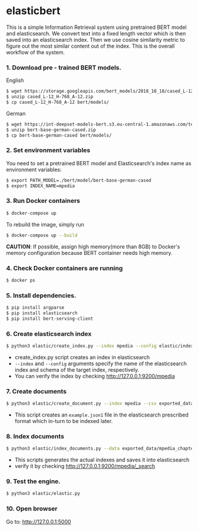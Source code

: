 # elasticbert

This is a simple Information Retrieval system using pretrained BERT model and elasticsearch. 
We convert text into a fixed length vector which is then saved into an elasticsearch index. 
Then we use cosine similarity metric to figure out the most similar content out of the index. 
This is the overall workflow of the system.

### 1. Download pre - trained BERT models.

English
```bash
$ wget https://storage.googleapis.com/bert_models/2018_10_18/cased_L-12_H-768_A-12.zip
$ unzip cased_L-12_H-768_A-12.zip
$ cp cased_L-12_H-768_A-12 bert/models/
```
German
```bash
$ wget https://int-deepset-models-bert.s3.eu-central-1.amazonaws.com/tensorflow/bert-base-german-cased.zip
$ unzip bert-base-german-cased.zip
$ cp bert-base-german-cased bert/models/
```

### 2. Set environment variables
You need to set a pretrained BERT model and Elasticsearch's index name as environment variables:
```bash
$ export PATH_MODEL=./bert/model/bert-base-german-cased
$ export INDEX_NAME=mpedia
```
### 3. Run Docker containers
 ```bash
$ docker-compose up
```
To rebuild the image, simply run
 ```bash
$ docker-compose up --build
```
**CAUTION**: If possible, assign high memory(more than 8GB) to Docker's memory configuration because BERT container needs high memory.
### 4. Check Docker containers are running
 ```bash
$ docker ps
```
### 5. Install dependencies.
```bash
$ pip install argparse 
$ pip install elasticsearch 
$ pip install bert-serving-client
```
### 6. Create elasticsearch index
```bash
$ python3 elastic/create_index.py --index mpedia --config elastic/index_config.json
```
   * create_index.py script creates an index in elasticsearch
   * `--index` and `--config` arguments specify the name of the elasticsearch index and schema of the target index, respectively.
   * You can verify the index by checking http://127.0.0.1:9200/mpedia

### 7. Create documents
```bash
$ python3 elastic/create_document.py --index mpedia --csv exported_data/mpedia_chapters.csv --output exported_data/mpedia_chapters.json
```
   * This script creates an `example.json1` file in the elasticsearch prescribed format which in-turn to be indexed later.
   
### 8. Index documents
```bash
$ python3 elastic/index_documents.py --data exported_data/mpedia_chapters.json
```
   * This scripts generates the actual indexes and saves it into elasticsearch
   * verify it by checking http://127.0.0.1:9200/mpedia/_search

### 9. Test the engine.
```bash
$ python3 elastic/elastic.py
```

### 10. Open browser
Go to: http://127.0.0.1:5000